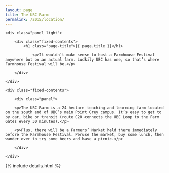 ```yaml
---
layout: page
title: The UBC Farm
permalink: /2015/location/
---
```


<div class="panel-container one-up">

	<div class="panel light">

		<div class="fixed-contents">
		    <h1 class="page-title">{{ page.title }}</h1>

				<p>It wouldn’t make sense to host a Farmhouse Festival anywhere but on an actual farm. Luckily UBC has one, so that’s where Farmhouse Festival will be.</p>

		</div>

	</div>
</div>


<div class="panel-container one-up">

	<div class="fixed-contents">

		<div class="panel">

		<p>The UBC Farm is a 24 hectare teaching and learning farm located on the south end of UBC’s main Point Grey campus. It’s easy to get to by car, bike or transit (route C20 connects the UBC Loop to the Farm Gates every 30 minutes).</p>

		<p>Plus, there will be a Farmers’ Market held there immediately before the Farmhouse Festival. Peruse the market, buy some lunch, then wander over to try some beers and have a picnic.</p>

		</div>

	</div>

</div>


{% include details.html %}
